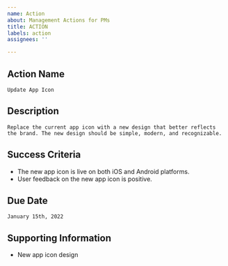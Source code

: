 ```yaml
---
name: Action
about: Management Actions for PMs
title: ACTION
labels: action
assignees: ''

---
```


## Action Name

    Update App Icon

## Description

    Replace the current app icon with a new design that better reflects the brand. The new design should be simple, modern, and recognizable.

## Success Criteria

* The new app icon is live on both iOS and Android platforms.
* User feedback on the new app icon is positive.


## Due Date

    January 15th, 2022

## Supporting Information

* New app icon design

